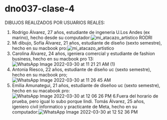 # dno037-clase-4
DIBUJOS REALIZADOS POR USUARIOS REALES:
1. Rodrigo Álvarez, 27 años, estudiante de ingeneria U.Los Andes (ex marino), hecho desde su computador:![mi_atacazo_artistico RODRI](https://user-images.githubusercontent.com/86027685/160841346-ebead929-5e18-407e-9147-28c972262260.jpeg)
2. Mi dibujo, Sofía Álvarez, 21 años, estudiante de diseño (sexto semestre), hecho en su macbook pro:![mi_atacazo_artistico](https://user-images.githubusercontent.com/86027685/160854574-d9fd14d3-7b4b-4587-8eb0-7751a9130e63.jpeg)
3. Carolina Álvarez, 24 años, igeniera comercial y estudiante de fashion business, hecho en su macbook pro 13:![WhatsApp Image 2022-03-30 at 11 21 21 AM (1)](https://user-images.githubusercontent.com/86027685/160858065-720992b6-5ecf-48bf-9987-c5ff4f15e91b.jpeg)
4. Antonia Riesco, 22 años, estudiante de diseño uc (sexto semestre), hecho en su macbook pro;![WhatsApp Image 2022-03-30 at 11 26 45 AM](https://user-images.githubusercontent.com/86027685/160858818-87cb0ce9-bb8e-4a5c-8367-a2c99a3f09d3.jpeg)
5. Emilia Amunategui, 21 años, estudiante de diseñoo uc (sexto semestre), hecho en su macabook pro:![WhatsApp Image 2022-03-30 at 12 06 26 PM](https://user-images.githubusercontent.com/86027685/160868096-e85ecdf8-fb8d-457b-971b-77b41ed7e3ef.jpeg)
6.Fuera del horario de prueba, pero igual lo subo porque lindi. Tomás Álvarez, 25 años, igeniero civil informatico y practicante de Meta, hecho en su computador:![WhatsApp Image 2022-03-30 at 12 52 36 PM](https://user-images.githubusercontent.com/86027685/160894246-2695d224-e84a-4acd-9a20-af5d8e03e46e.jpeg)

